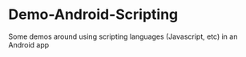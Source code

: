 # Demo-Android-Scripting
Some demos around using scripting languages (Javascript, etc) in an Android app
